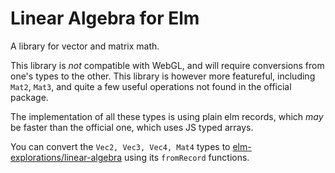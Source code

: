 # Linear Algebra for Elm

A library for vector and matrix math.

This library is _not_ compatible with WebGL, and will require conversions from one's types to the other. This library is however more featureful, including `Mat2`, `Mat3`, and quite a few useful operations not found in the official package.

The implementation of all these types is using plain elm records, which _may_ be faster than the official one, which uses JS typed arrays.

You can convert the `Vec2, Vec3, Vec4, Mat4` types to [elm-explorations/linear-algebra][linear-algebra] using its `fromRecord` functions.

[webgl]: https://github.com/elm-explorations/webgl
[linear-algebra]: https://github.com/elm-explorations/linear-algebra
[docs]: https://package.elm-lang.org/packages/jjant/linear-algebra/latest/
